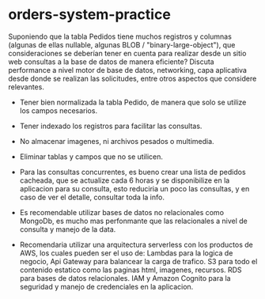 # orders-system-practice

Suponiendo que la tabla Pedidos tiene muchos registros y columnas (algunas de ellas
nullable, algunas BLOB / "binary-large-object"), que consideraciones se deberían tener en
cuenta para realizar desde un sitio web consultas a la base de datos de manera
eficiente? Discuta performance a nivel motor de base de datos, networking, capa
aplicativa desde donde se realizan las solicitudes, entre otros aspectos que considere
relevantes.


- Tener bien normalizada la tabla Pedido, de manera que solo se utilize los campos necesarios.
- Tener indexado los registros para facilitar las consultas.
- No almacenar imagenes, ni archivos pesados o multimedia.
- Eliminar tablas y campos que no se utilicen.
- Para las consultas concurrentes, es bueno crear una lista de pedidos cacheada, que se actualize cada 6 horas y se disponibilize en la aplicacion para su consulta, esto reduciria un poco las consultas, y en caso de ver el detalle, consultar toda la info.
- Es recomendable utilizar bases de datos no relacionales como MongoDb, es mucho mas perfonmante que las relacionales a nivel de consulta y manejo de la data.


- Recomendaria utilizar una arquitectura serverless con los productos de AWS, los cuales pueden ser el uso de:
Lambdas para la logica de negocio, 
Api Gateway para balancear la carga de trafico.
S3 para todo el contenido estatico como las paginas html, imagenes, recursos.
RDS para bases de datos relacionales.
IAM y Amazon Cognito para la seguridad y manejo de credenciales en la aplicacion.



